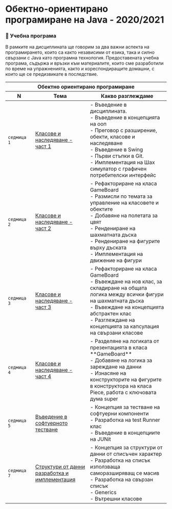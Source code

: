 # Обектно-ориентирано програмиране на Java - 2020/2021

### 🚀 Учебна програма

В рамките на дисциплината ще говорим за два важни аспекта на програмирането, които са както независими от езика, така и силно свързани с Java като програмна технология. Предоставената учебна програма, съдържа и връзки към материалите, които сме разработили по време на упражненията, както и кореспондиращите домашни, с които ще се предизвикате в последствие. 

<table>
    <thead>
        <tr>
            <th  colspan="3">Обектно ориентирано програмиране</th>
        </tr>
        <tr>
            <th width="120">N</th>
            <th width="280px">Тема</th>
            <th width="610px">Какво разглеждаме</th>
        </tr>
    </thead>
    <tbody>
        <tr>
            <td><code>седмица 1</code></td>
            <td><a href="./week-01">Класове и наследяване - част 1</a></td>
            <td>
            - Въведение в дисциплината. <br>
            - Въведение в концепцията на ооп <br>
            - Преговор с разширение, обекти, класове и наследяване <br>
            - Въведение в Swing  <br>
            - Първи стъпки в Git. <br>
            - Имплементация на Шах симулатор с графичен потребителски интерфейс
            </td>
        </tr>
        <tr>
            <td><code>седмица 2</code></td>
            <td><a href="./week-02">Класове и наследяване - част 2</a></td>
            <td>
            - Рефакториране на класа GameBoard <br>
            - Размисли по темата за управление на класовете и обектите <br>
            - Добавяне на полетата за цвят <br>
            - Рендениране на шахматната дъска <br>
            - Рендениране на фигурите върху дъската <br>
            - Имплементация на движение на фигури
            </td>
        </tr>
        <tr>
            <td><code>седмица 3</code></td>
            <td><a href="./week-03">Класове и наследяване - част 3</a></td>
            <td>
            - Рефакториране на класа GameBoard <br>
            - Въвеждане на нов клас, за складиране на общата логика между всички фигури на шахматната дъска <br>
            - Въвеждане на концепцията абстрактен клас <br>
            - Разглеждане на концепцията за капсулация на свързани класове
            </td>
        </tr>
        <tr>
            <td><code>седмица 4</code></td>
            <td>
              <a href="./week-04">
                Класове и наследяване - част 4
              </a>
            </td>
            <td>
            - Разделяне на логиката от презентацията в класа **GameBoard**  <br>
            - Добавяне на логика за зареждане на данни  <br>
            - Изнасяне на конструкторите на фигурите в конструктора на класа Piece, работа с ключовата дума super
            </td>
        </tr>
        <tr>
            <td><code>седмица 5</code></td>
            <td><a href="./week-05">Въведение в софтуерното тестване</a></td>
            <td>
            - Концепция за тестване на софтуерни компоненти <br>
            - Разработка на test Runner клас <br>
            - Въведение в концепциите на JUNit              
            </td>
        </tr>                
        <tr>
            <td><code>седмица 7</code></td>
            <td><a href="./week-07">Структури от данни разработка и имплементация</a></td>
            <td>
            - Концепция за структури от данни от списъчен характер <br>
            - Разработка на списък използваща саморазширяващ се масив <br>
            - Разработка на свързан списък <br>
            - Generics  <br>
            - Вътрешни класове
            </td>
        </tr>
    <tbody>
</table>



